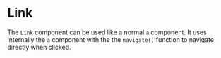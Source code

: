 # Link

The `Link` component can be used like a normal `a` component.
It uses internally the `a` component with the the `navigate()` function to navigate directly when clicked.
